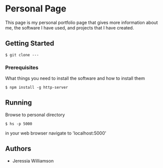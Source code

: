
# Personal Page
This page is my personal portfolio page that gives more information about me, the software I have used, and projects that I have created.
## Getting Started
```
$ git clone ---
```
### Prerequisites
What things you need to install the software and how to install them
```
$ npm install -g http-server
```
## Running
Browse to personal directory
```
$ hs -p 5000
```
in your web browser navigate to 'localhost:5000'
## Authors
- Jeressia Williamson
